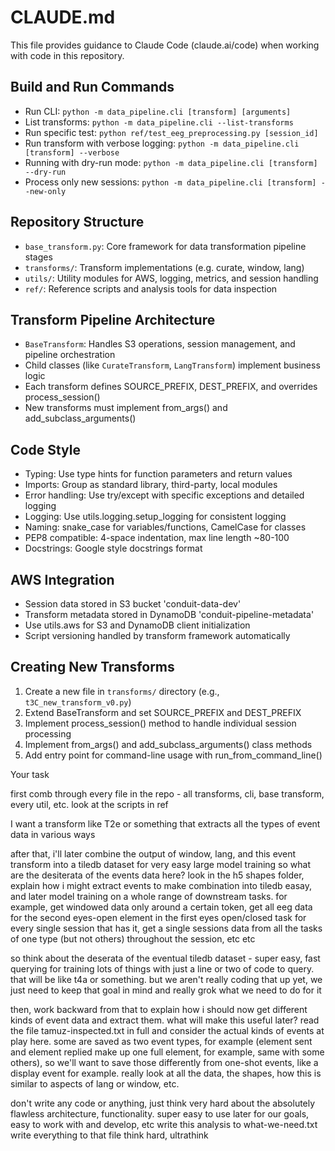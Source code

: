 # CLAUDE.md

This file provides guidance to Claude Code (claude.ai/code) when working with code in this repository.

## Build and Run Commands
- Run CLI: `python -m data_pipeline.cli [transform] [arguments]`
- List transforms: `python -m data_pipeline.cli --list-transforms`
- Run specific test: `python ref/test_eeg_preprocessing.py [session_id]`
- Run transform with verbose logging: `python -m data_pipeline.cli [transform] --verbose`
- Running with dry-run mode: `python -m data_pipeline.cli [transform] --dry-run`
- Process only new sessions: `python -m data_pipeline.cli [transform] --new-only`

## Repository Structure
- `base_transform.py`: Core framework for data transformation pipeline stages
- `transforms/`: Transform implementations (e.g. curate, window, lang)
- `utils/`: Utility modules for AWS, logging, metrics, and session handling
- `ref/`: Reference scripts and analysis tools for data inspection

## Transform Pipeline Architecture
- `BaseTransform`: Handles S3 operations, session management, and pipeline orchestration
- Child classes (like `CurateTransform`, `LangTransform`) implement business logic
- Each transform defines SOURCE_PREFIX, DEST_PREFIX, and overrides process_session()
- New transforms must implement from_args() and add_subclass_arguments()

## Code Style
- Typing: Use type hints for function parameters and return values
- Imports: Group as standard library, third-party, local modules
- Error handling: Use try/except with specific exceptions and detailed logging
- Logging: Use utils.logging.setup_logging for consistent logging
- Naming: snake_case for variables/functions, CamelCase for classes
- PEP8 compatible: 4-space indentation, max line length ~80-100
- Docstrings: Google style docstrings format

## AWS Integration
- Session data stored in S3 bucket 'conduit-data-dev'
- Transform metadata stored in DynamoDB 'conduit-pipeline-metadata'
- Use utils.aws for S3 and DynamoDB client initialization
- Script versioning handled by transform framework automatically

## Creating New Transforms
1. Create a new file in `transforms/` directory (e.g., `t3C_new_transform_v0.py`)
2. Extend BaseTransform and set SOURCE_PREFIX and DEST_PREFIX
3. Implement process_session() method to handle individual session processing
4. Implement from_args() and add_subclass_arguments() class methods
5. Add entry point for command-line usage with run_from_command_line()


Your task

first comb through every file in the repo - all transforms, cli, base transform, every util, etc. look at the scripts in ref

I want a transform like T2e or something that extracts all the types of event data in various ways

after that, i'll later combine the output of window, lang, and this event transform into a tiledb dataset for very easy large model training
so what are the desiterata of the events data here? look in the h5 shapes folder, explain how i might extract events to make combination into tiledb easay, and later model training on a whole range of downstream tasks. for example, get windowed data only around a certain token, get all eeg data for the second eyes-open element in the first eyes open/closed task for every single session that has it, get a single sessions data from all the tasks of one type (but not others) throughout the session, etc etc

so think about the deserata of the eventual tiledb dataset - super easy, fast querying for training lots of things with just a line or two of code to query. that will be like t4a or something. but we aren't really coding that up yet, we just need to keep that goal in mind and really grok what we need to do for it

then, work backward from that to explain how i should now get different kinds of event data and extract them. what will make this useful later?
read the file tamuz-inspected.txt in full and consider the actual kinds of events at play here. some are saved as two event types, for example (element sent and element replied make up one full element, for example, same with some others), so we'll want to save those differently from one-shot events, like a display event for example. really look at all the data, the shapes, how this is similar to aspects of lang or window, etc.

don't write any code or anything, just think very hard about the absolutely flawless architecture, functionality. super easy to use later for our goals, easy to work with and develop, etc
write this analysis to what-we-need.txt write everything to that file
think hard, ultrathink


